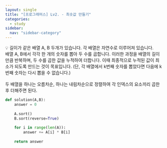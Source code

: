 ```yaml
---
layout: single
title: "[프로그래머스] Lv2. - 최솟값 만들기"
categories:
  - study
sidebar:
  nav: "sidebar-category"
---
```


💡 길이가 같은 배열 A, B 두개가 있습니다. 각 배열은 자연수로 이루어져 있습니다.<br />
배열 A, B에서 각각 한 개의 숫자를 뽑아 두 수를 곱합니다. 이러한 과정을 배열의 길이만큼 반복하며, 두 수를 곱한 값을 누적하여 더합니다. 이때 최종적으로 누적된 값이 최소가 되도록 만드는 것이 목표입니다. (단, 각 배열에서 k번째 숫자를 뽑았다면 다음에 k번째 숫자는 다시 뽑을 수 없습니다.)
<br />
<br />
두 배열을 하나는 오름차순, 하나는 내림차순으로 정렬하여 각 인덱스의 요소끼리 곱한 후 더해주면 된다.

``` python
def solution(A,B):
    answer = 0
    
    A.sort()
    B.sort(reverse=True)
    
    for i in range(len(A)):
        answer += A[i] * B[i]
    
    return answer
```
